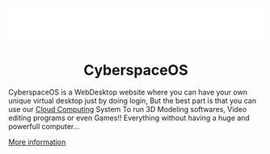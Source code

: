 <img src="isolated-monochrome-white.svg">

<h1 align="center">CyberspaceOS</h1>

CyberspaceOS is a WebDesktop website where you can have your own unique virtual desktop just by doing login, But the best part is that you can use our <a href="https://en.wikipedia.org/wiki/Cloud_computing">Cloud Computing</a> System To run 3D Modeling softwares, Video editing programs or even Games!! Everything without having a huge and powerfull computer...

<a href="https://github.com/CyberspaceOS/CyberspaceOS">More information</a>
